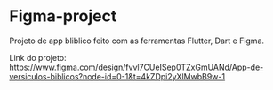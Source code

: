 # Figma-project

Projeto de app bliblico feito com as ferramentas Flutter, Dart e Figma.

Link do projeto:
https://www.figma.com/design/fvvl7CUeISep0TZxGmUANd/App-de-versiculos-biblicos?node-id=0-1&t=4kZDpi2yXlMwbB9w-1
